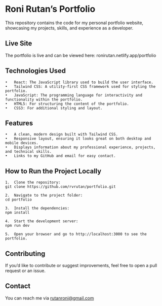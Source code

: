# Roni Rutan’s Portfolio

This repository contains the code for my personal portfolio website, showcasing my projects, skills, and experience as a developer.

## Live Site

The portfolio is live and can be viewed here: ronirutan.netlify.app/portfolio

## Technologies Used
	•	React: The JavaScript library used to build the user interface.
	•	Tailwind CSS: A utility-first CSS framework used for styling the portfolio.
	•	JavaScript: The programming language for interactivity and functionality within the portfolio.
	•	HTML5: For structuring the content of the portfolio.
	•	CSS3: For additional styling and layout.

## Features
	•	A clean, modern design built with Tailwind CSS.
	•	Responsive layout, ensuring it looks great on both desktop and mobile devices.
	•	Displays information about my professional experience, projects, and technical skills.
	•	Links to my GitHub and email for easy contact.

## How to Run the Project Locally
	1.	Clone the repository:
    git clone https://github.com/rvrutan/portfolio.git

    2.	Navigate to the project folder:
    cd portfolio

    3.	Install the dependencies:
    npm install

    4.	Start the development server:
    npm run dev

    5.	Open your browser and go to http://localhost:3000 to see the portfolio.

## Contributing

If you’d like to contribute or suggest improvements, feel free to open a pull request or an issue.

## Contact

You can reach me via rutanroni@gmail.com